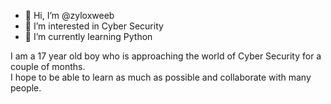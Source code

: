 - 👋 Hi, I’m @zyloxweeb
- 👀 I’m interested in Cyber Security
- 🌱 I’m currently learning Python


I am a 17 year old boy who is approaching the world of Cyber ​​Security for a couple of months.  
I hope to be able to learn as much as possible and collaborate with many people.
